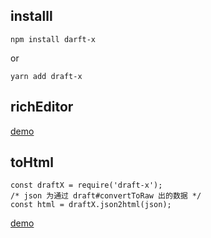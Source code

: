 ## installl

```
npm install darft-x
```

or

```
yarn add draft-x
```

## richEditor

[demo](http://acohome.cn/demo/draft/)

## toHtml

```
const draftX = require('draft-x');
/* json 为通过 draft#convertToRaw 出的数据 */
const html = draftX.json2html(json);
```

[demo](https://github.com/acccco/draft-x/tree/master/example/toHtml/index.js)
